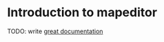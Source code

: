 # Introduction to mapeditor

TODO: write [great documentation](http://jacobian.org/writing/great-documentation/what-to-write/)
